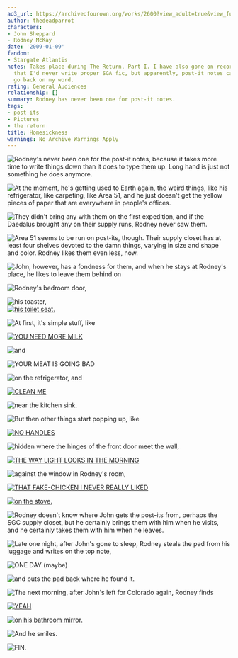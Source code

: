 ```yaml
---
ao3_url: https://archiveofourown.org/works/2600?view_adult=true&view_full_work=true
author: thedeadparrot
characters:
- John Sheppard
- Rodney McKay
date: '2009-01-09'
fandom:
- Stargate Atlantis
notes: Takes place during The Return, Part I. I have also gone on record as saying
  that I'd never write proper SGA fic, but apparently, post-it notes can get me to
  go back on my word.
rating: General Audiences
relationship: []
summary: Rodney has never been one for post-it notes.
tags:
- post-its
- Pictures
- the return
title: Homesickness
warnings: No Archive Warnings Apply
---
```


![Rodney's never been one for the post-it notes, because it takes more time to write things down than it does to type them up. Long hand is just not something he does anymore.](http://dl.dropbox.com/u/2436187/homesickness/p01.JPG "Rodney's never been one for the post-it notes, because it takes more time to write things down than it does to type them up. Long hand is just not something he does anymore.")




![At the moment, he's getting used to Earth again, the weird things, like his refrigerator, like carpeting, like Area 51, and he just doesn't get the yellow pieces of paper that are everywhere in people's offices.](http://dl.dropbox.com/u/2436187/homesickness/p02.JPG "At the moment, he's getting used to Earth again, the weird things, like his refrigerator, like carpeting, like Area 51, and he just doesn't get the yellow pieces of paper that are everywhere in people's offices.")



![They didn't bring any with them on the first expedition, and if the Daedalus brought any on their supply runs, Rodney never saw them.](http://dl.dropbox.com/u/2436187/homesickness/p03.JPG "They didn't bring any with them on the first expedition, and if the Daedalus brought any on their supply runs, Rodney never saw them.")



![Area 51 seems to be run on post-its, though. Their supply closet has at least four shelves devoted to the damn things, varying in size and shape and color. Rodney likes them even less, now.](http://dl.dropbox.com/u/2436187/homesickness/p04.JPG "Area 51 seems to be run on post-its, though. Their supply closet has at least four shelves devoted to the damn things, varying in size and shape and color. Rodney likes them even less, now.")



![John, however, has a fondness for them, and when he stays at Rodney's place, he likes to leave them behind on](http://dl.dropbox.com/u/2436187/homesickness/p05.JPG "John, however, has a fondness for them, and when he stays at Rodney's place, he likes to leave them behind on")



![Rodney's bedroom door,](http://dl.dropbox.com/u/2436187/homesickness/p06.JPG "Rodney's bedroom door,")



![his toaster,](http://dl.dropbox.com/u/2436187/homesickness/p07.JPG "his toaster,")  
[![his toilet seat.](http://dl.dropbox.com/u/2436187/homesickness/p08.JPG "his toilet seat.")](http://dl.dropbox.com/u/2436187/homesickness/p08_large.JPG)
  
![At first, it's simple stuff, like](http://dl.dropbox.com/u/2436187/homesickness/p09.JPG "At first, it's simple stuff, like")



[![YOU NEED MORE MILK](http://dl.dropbox.com/u/2436187/homesickness/p10_1.JPG "YOU NEED MORE MILK")](http://dl.dropbox.com/u/2436187/homesickness/p10.JPG)




![and](http://dl.dropbox.com/u/2436187/homesickness/p10_2.JPG "and")



![YOUR MEAT IS GOING BAD](http://dl.dropbox.com/u/2436187/homesickness/p10_3.JPG "YOUR MEAT IS GOING BAD")



![on the refrigerator, and](http://dl.dropbox.com/u/2436187/homesickness/p10_4.JPG "on the refrigerator, and")



[![CLEAN ME](http://dl.dropbox.com/u/2436187/homesickness/p11_1.JPG "CLEAN ME")](http://dl.dropbox.com/u/2436187/homesickness/p11.JPG)




![near the kitchen sink.](http://dl.dropbox.com/u/2436187/homesickness/p11_2.JPG "near the kitchen sink.")



![But then other things start popping up, like](http://dl.dropbox.com/u/2436187/homesickness/p12.JPG "But then other things start popping up, like")



[![NO HANDLES](http://dl.dropbox.com/u/2436187/homesickness/p13_1.JPG "NO HANDLES")](http://dl.dropbox.com/u/2436187/homesickness/p13.JPG)




![hidden where the hinges of the front door meet the wall,](http://dl.dropbox.com/u/2436187/homesickness/p13_2.JPG "hidden where the hinges of the front door meet the wall,")  




[![THE WAY LIGHT LOOKS IN THE MORNING](http://dl.dropbox.com/u/2436187/homesickness/p14_1.JPG "THE WAY LIGHT LOOKS IN THE MORNING")](http://dl.dropbox.com/u/2436187/homesickness/p14.JPG)




![against the window in Rodney's room,](http://dl.dropbox.com/u/2436187/homesickness/p14_2.JPG "against the window in Rodney's room,")





[![THAT FAKE-CHICKEN I NEVER REALLY LIKED](http://dl.dropbox.com/u/2436187/homesickness/p15_1.JPG "THAT FAKE-CHICKEN I NEVER REALLY LIKED")](http://dl.dropbox.com/u/2436187/homesickness/p15.JPG)

[![on the stove.](http://dl.dropbox.com/u/2436187/homesickness/p15_2.JPG "on the stove.")](http://dl.dropbox.com/u/2436187/homesickness/p15.JPG)


![Rodney doesn't know where John gets the post-its from, perhaps the SGC supply closet, but he certainly brings them with him when he visits, and he certainly takes them with him when he leaves.](http://dl.dropbox.com/u/2436187/homesickness/p16.JPG "Rodney doesn't know where John gets the post-its from, perhaps the SGC supply closet, but he certainly brings them with him when he visits, and he certainly takes them with him when he leaves.")



![Late one night, after John's gone to sleep, Rodney steals the pad from his luggage and writes on the top note,](http://dl.dropbox.com/u/2436187/homesickness/p17.JPG "Late one night, after John's gone to sleep, Rodney steals the pad from his luggage and writes on the top note,")



![ONE DAY (maybe)](http://dl.dropbox.com/u/2436187/homesickness/p18.JPG "ONE DAY (maybe)")



![and puts the pad back where he found it.](http://dl.dropbox.com/u/2436187/homesickness/p19.JPG "and puts the pad back where he found it.")



![The next morning, after John's left for Colorado again, Rodney finds](http://dl.dropbox.com/u/2436187/homesickness/p20.JPG "The next morning, after John's left for Colorado again, Rodney finds")





[![YEAH](http://dl.dropbox.com/u/2436187/homesickness/p21_1.JPG "YEAH")](http://dl.dropbox.com/u/2436187/homesickness/p21.JPG)

[![on his bathroom mirror.](http://dl.dropbox.com/u/2436187/homesickness/p21_2.JPG "on his bathroom mirror.")](http://dl.dropbox.com/u/2436187/homesickness/p21.JPG)


![And he smiles.](http://dl.dropbox.com/u/2436187/homesickness/p22.JPG "And he smiles.")



![FIN.](http://dl.dropbox.com/u/2436187/homesickness/p23.JPG "FIN.")